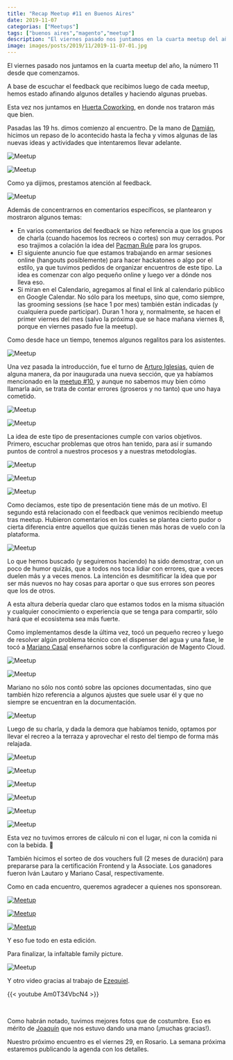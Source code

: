 ```yaml
---
title: "Recap Meetup #11 en Buenos Aires"
date: 2019-11-07
categorias: ["Meetups"]
tags: ["buenos aires","magento","meetup"]
description: "El viernes pasado nos juntamos en la cuarta meetup del año, la número 11 desde que comenzamos."
image: images/posts/2019/11/2019-11-07-01.jpg
---
```


El viernes pasado nos juntamos en la cuarta meetup del año, la número 11 desde que comenzamos.

A base de escuchar el feedback que recibimos luego de cada meetup, hemos estado afinando algunos detalles y haciendo algunas pruebas.

Esta vez nos juntamos en [Huerta Coworking](https://huertacoworking.com/), en donde nos trataron más que bien.

Pasadas las 19 hs. dimos comienzo al encuentro. De la mano de [Damián](https://twitter.com/barbanet), hicimos un repaso de lo acontecido hasta la fecha y vimos algunas de las nuevas ideas y actividades que intentaremos llevar adelante.

![Meetup](/images/posts/2019/11/2019-11-07-06.jpg#center)

![Meetup](/images/posts/2019/11/2019-11-07-07.jpg#center)

Como ya dijimos, prestamos atención al feedback.

![Meetup](/images/posts/2019/11/2019-11-07-08.jpg#center)

Además de concentrarnos en comentarios específicos, se plantearon y mostraron algunos temas:

* En varios comentarios del feedback se hizo referencia a que los grupos de charla (cuando hacemos los recreos o cortes) son muy cerrados. Por eso trajimos a colación la idea del [Pacman Rule](https://www.ericholscher.com/blog/2017/aug/2/pacman-rule-conferences/) para los grupos.
* El siguiente anuncio fue que estamos trabajando en armar sesiones online (hangouts posiblemente) para hacer hackatones o algo por el estilo, ya que tuvimos pedidos de organizar encuentros de este tipo. La idea es comenzar con algo pequeño online y luego ver a dónde nos lleva eso.
* Si miran en el Calendario, agregamos al final el link al calendario público en Google Calendar. No sólo para los meetups, sino que, como siempre, las grooming sessions (se hace 1 por mes) también están indicadas (y cualquiera puede participar). Duran 1 hora y, normalmente, se hacen el primer viernes del mes (salvo la próxima que se hace mañana viernes 8, porque en viernes pasado fue la meetup).

Como desde hace un tiempo, tenemos algunos regalitos para los asistentes.

![Meetup](/images/posts/2019/11/2019-11-07-09.jpg#center)

Una vez pasada la introducción, fue el turno de [Arturo Iglesias](https://twitter.com/arturo_i), quien de alguna manera, da por inaugurada una nueva sección, que ya habíamos mencionado en la [meetup #10](/posts/recap-del-meetup-10-en-buenos-aires/), y aunque no sabemos muy bien cómo llamarla aún, se trata de contar errores (groseros y no tanto) que uno haya cometido.

![Meetup](/images/posts/2019/11/2019-11-07-10.jpg#center)

![Meetup](/images/posts/2019/11/2019-11-07-11.jpg#center)

La idea de este tipo de presentaciones cumple con varios objetivos. Primero, escuchar problemas que otros han tenido, para así ir sumando puntos de control a nuestros procesos y a nuestras metodologías.

![Meetup](/images/posts/2019/11/2019-11-07-12.jpg#center)

![Meetup](/images/posts/2019/11/2019-11-07-13.jpg#center)

![Meetup](/images/posts/2019/11/2019-11-07-14.jpg#center)

Como decíamos, este tipo de presentación tiene más de un motivo. El segundo está relacionado con el feedback que venimos recibiendo meetup tras meetup. Hubieron comentarios en los cuales se plantea cierto pudor o cierta diferencia entre aquellos que quizás tienen más horas de vuelo con la plataforma.

![Meetup](/images/posts/2019/11/2019-11-07-16.jpg#center)

Lo que hemos buscado (y seguiremos haciendo) ha sido demostrar, con un poco de humor quizás, que a todos nos toca lidiar con errores, que a veces duelen más y a veces menos. La intención es desmitificar la idea que por ser más nuevos no hay cosas para aportar o que sus errores son peores que los de otros.

A esta altura debería quedar claro que estamos todos en la misma situación y cualquier conocimiento o experiencia que se tenga para compartir, sólo hará que el ecosistema sea más fuerte.

Como implementamos desde la última vez, tocó un pequeño recreo y luego de resolver algún problema técnico con el dispenser del agua y una fase, le tocó a [Mariano Casal](https://ar.linkedin.com/in/mariano-casal-4545278) enseñarnos sobre la configuración de Magento Cloud.

![Meetup](/images/posts/2019/11/2019-11-07-17.jpg#center)

![Meetup](/images/posts/2019/11/2019-11-07-20.jpg#center)

Mariano no sólo nos contó sobre las opciones documentadas, sino que también hizo referencia a algunos ajustes que suele usar él y que no siempre se encuentran en la documentación.

![Meetup](/images/posts/2019/11/2019-11-07-21.jpg#center)

Luego de su charla, y dada la demora que habíamos tenido, optamos por llevar el recreo a la terraza y aprovechar el resto del tiempo de forma más relajada.

![Meetup](/images/posts/2019/11/2019-11-07-22.jpg#center)

![Meetup](/images/posts/2019/11/2019-11-07-23.jpg#center)

![Meetup](/images/posts/2019/11/2019-11-07-24.jpg#center)

![Meetup](/images/posts/2019/11/2019-11-07-25.jpg#center)

![Meetup](/images/posts/2019/11/2019-11-07-27.jpg#center)

![Meetup](/images/posts/2019/11/2019-11-07-28.jpg#center)

Esta vez no tuvimos errores de cálculo ni con el lugar, ni con la comida ni con la bebida. 🙂

También hicimos el sorteo de dos vouchers full (2 meses de duración) para prepararse para la certificación Frontend y la Associate. Los ganadores fueron Iván Lautaro y Mariano Casal, respectivamente.

Como en cada encuentro, queremos agradecer a quienes nos sponsorean.

[![Meetup](/images/posts/2019/09/2019-09-30-41.png#center)](https://www.iurco.com/)

[![Meetup](/images/posts/2019/09/2019-09-30-42.png#center)](https://limesharp.net/)

[![Meetup](/images/posts/2019/06/2019-06-30-30.png#center)](https://www.mediotype.com/)

Y eso fue todo en esta edición.

Para finalizar, la infaltable family picture.

![Meetup](/images/posts/2019/11/2019-11-07-01.jpg#center)

Y otro video gracias al trabajo de [Ezequiel](https://twitter.com/eezequiel).

{{< youtube Am0T34VbcN4 >}}

&nbsp;

Como habrán notado, tuvimos mejores fotos que de costumbre. Eso es mérito de [Joaquín](https://www.instagram.com/joadb/) que nos estuvo dando una mano (¡muchas gracias!).

Nuestro próximo encuentro es el viernes 29, en Rosario. La semana próxima estaremos publicando la agenda con los detalles.